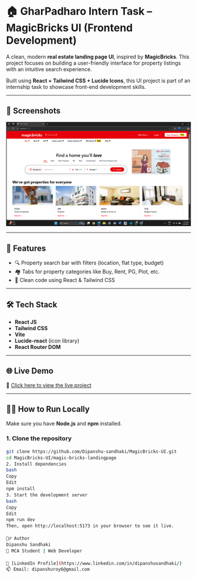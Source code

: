 # 🏠 GharPadharo Intern Task – MagicBricks UI (Frontend Development)

A clean, modern **real estate landing page UI**, inspired by **MagicBricks**. This project focuses on building a user-friendly interface for property listings with an intuitive search experience.

Built using **React + Tailwind CSS + Lucide Icons**, this UI project is part of an internship task to showcase front-end development skills.

---

## 📸 Screenshots

![Home Page Screenshot](screenshot/homepage.png)

---

## 🚀 Features

- 🔍 Property search bar with filters (location, flat type, budget)
- 🏘️ Tabs for property categories like Buy, Rent, PG, Plot, etc.
- 🎯 Clean code using React & Tailwind CSS

---

## 🛠️ Tech Stack

- **React JS**  
- **Tailwind CSS**  
- **Vite**  
- **Lucide-react** (icon library)  
- **React Router DOM**  

---

## 🌐 Live Demo

🔗 [Click here to view the live project](https://magic-bricks-ui.vercel.app/)

---

## 🧑‍💻 How to Run Locally

Make sure you have **Node.js** and **npm** installed.

### 1. Clone the repository

```bash
git clone https://github.com/Dipanshu-sandhaki/MagicBricks-UI.git
cd MagicBricks-UI/magic-bricks-landingpage
2. Install dependencies
bash
Copy
Edit
npm install
3. Start the development server
bash
Copy
Edit
npm run dev
Then, open http://localhost:5173 in your browser to see it live.

🙋‍♂️ Author
Dipanshu Sandhaki
💼 MCA Student | Web Developer

🔗 [LinkedIn Profile](https://www.linkedin.com/in/dipanshusandhaki/) 
📫 Email: dipanshuroy6@gmail.com
